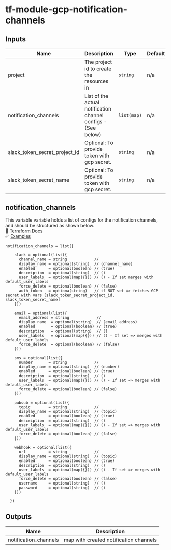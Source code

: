 # tf-module-gcp-notification-channels

## Inputs

| Name                          | Description                                 | Type        | Default | Required |
| ----------------------------- | ------------------------------------------- | ----------- | ------- | :------: |
| project                       | The project id to create the resources in   | `string`    | n/a     | __yes__  |
| notification_channels         | List of the actual notification channel configs - (See below)                                | `list(map)` | n/a     | __yes__  |
| slack_token_secret_project_id | Optional: To provide token with gcp secret. | `string`    | n/a     |    no    |
| slack_token_secret_name       | Optional: To provide token with gcp secret. | `string`    | n/a     |    no    |

## notification_channels

This variable variable holds a list of configs for the notification channels, and should be structured as shown below. \
📖 [Terraform Docs](https://registry.terraform.io/providers/hashicorp/google/4.47.0/docs/resources/monitoring_uptime_check_config) \
✅ [Examples](https://registry.terraform.io/providers/hashicorp/google/4.47.0/docs/resources/monitoring_uptime_check_config)

```hcl
notification_channels = list({

    slack = optional(list({
      channel_name = string            // 
      display_name = optional(string)  // (channel_name)
      enabled      = optional(boolean) // (true)
      description  = optional(string)  // ()
      user_labels  = optional(map({})) // () - If set merges with default_user_labels
      force_delete = optional(boolean) // (false) 
      auth_token   = optiona(string)   // if NOT set => fetches GCP secret with vars [slack_token_secret_project_id, slack_token_secret_name]
    }))

    email = optional(list({
      email_address = string            // 
      display_name  = optional(string)  // (email_address)
      enabled       = optional(boolean) // (true)
      description   = optional(string)  // ()
      user_labels   = optional(map({})) // () - If set => merges with default_user_labels
      force_delete  = optional(boolean) // (false) 
    }))

    sms = optional(list({
      number       = string            // 
      display_name = optional(string)  // (number)
      enabled      = optional(boolean) // (true)
      description  = optional(string)  // ()
      user_labels  = optional(map({})) // () - If set => merges with default_user_labels
      force_delete = optional(boolean) // (false) 
    }))

    pubsub = optional(list({
      topic        = string            // 
      display_name = optional(string)  // (topic)
      enabled      = optional(boolean) // (true)
      description  = optional(string)  // ()
      user_labels  = optional(map({})) // () - If set => merges with default_user_labels
      force_delete = optional(boolean) // (false) 
    }))

    webhook = optional(list({
      url          = string            // 
      display_name = optional(string)  // (topic)
      enabled      = optional(boolean) // (true)
      description  = optional(string)  // ()
      user_labels  = optional(map({})) // () - If set => merges with default_user_labels
      force_delete = optional(boolean) // (false) 
      username     = optional(string)  // () 
      password     = optional(string)  // () 
    }))

  })
```

## Outputs

| Name                   | Description                            |
| ---------------------- | -------------------------------------- |
| notification\_channels | map with created notification channels |

